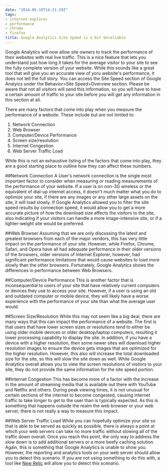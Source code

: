 ```yaml
---
date: "2014-05-19T14:21:29Z"
tags:
- internet-explorer
- performance
- chrome
- firefox
title: Google Analytics Site Speed is a bit Unreliable
---
```


Google Analytics will now allow site owners to track the performance of their websites with real live traffic. This is a nice feature that lets you understand just how long it takes for the average visitor to your site to see the fully complete version of your website. While this sounds like a great tool that will give you an accurate view of yoru website's performance, it does not tell the full story. You can access the Site Speed section of Google Analyics under the Behavior>Site Speed>Overview section. Please be aware that not all visitors will send this information, so you will have to have a certain amount of traffic to your site before you will get any information in this section at all.

There are many factors that come into play when you measure the performance of a website. These include but are not limited to:

1. Network Connection
2. Web Browser
3. Computer/Device Performance
4. Screen size/resolution
5. Internet Congestion
6. Web Server Traffic Load

While this is not an exhaustive listing of the factors that come into play, they are a good starting place to outline how they can affect these numbers.

##Network Connection
A User's network connection is the single most important factor to consider when measuring or reading measurements of the performance of your website. If a user is on non-3G wireless or the equivalent of dial-up internet access, it doesn't much matter what you do to optimize your site, if there are any images or any other large assets on the site, it will load slowly. If Google Analytics allowed you to filter the site speed results by connection speed, it would allow you to get a more accurate picture of how the download size affects the visitors to the site, also indicating if your visitors can handle a more image-intensive site, or if a lighter-weight site would be preferred.

##Web Browser
Assuming that we are only discussing the latest and greatest browsers from each of the major vendors, this has very little impact on the performance of your site. However, while Firefox, Chrome, Safari, and Opera have all had adequate performance in their older versions of the browsers, older versions of Internet Explorer, however, had significant performance limitations that would cause websites to load more slowly than the other browsers. Fortunately, Google Analytics shows the differences in performance between Web Browsers.

##Computer/Device Performance
This is another factor that is inconsequential to users of your site that have relatively current computers or devices they use to access your site. However, if a user is using an old and outdated computer or mobile device, they will likely have a worse experience with the performance of your site than what the average user would. 

##Screen Size/Resolution
While this may not seem like a big deal, there are many ways that this can impact the performance of a website. The first is that users that have lower screen sizes or resolutions tend to either be using older mobile devices or older desktop/laptop computers, resulting it lower processing capability to display the site. In addition, if you have a device with a higher resolution, then some newer sites will download higher resolution images to ensure the device gets images that are optimized for the higher resolution. However, this also will increase the total downloaded size for the site, so this will slow the site down as well. While Google Analytics overall allows you to view the screen resolutions of visitors to your site, they do not provide the same information for the site speed portion.

##Internet Congestion
This has become more of a factor with the increase in the amount of streaming media that is available out there with YouTube and Netflix and others. During peak viewing times, it is not unusual for certain sections of the internet to become congested, causing internet traffic to take longer to get to the user than is typically expected. As this is something that happens outside the realm the web browser or your web server, there is not really a way to measure this impact.

##Web Server Traffic Load
While you can hopefully optimize your site so that is able to be served as quickly as possible, there is always a point at which your web servers can take no more traffic without slowing all of the traffic down overall. Once you reach this point, the only way to address the slow down is to add additional servers or a more beefy caching solution. Again, this is something that Google Analytics is unable to show you. However, the reporting and analytics tools on your web server should allow you to detect this scenario. If you are not using something to do this with, a tool like [New Relic](http://www.newrelic.com) will allow you to detect this scenario.